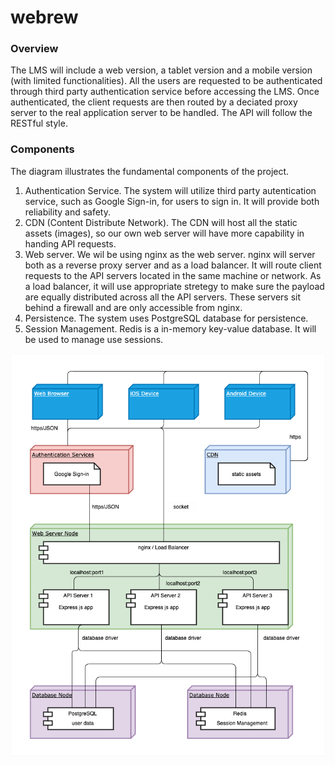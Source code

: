 # webrew

### Overview

The LMS will include a web version, a tablet version and a mobile version (with limited functionalities). All the users are requested to be authenticated through third party authentication service before accessing the LMS. Once authenticated, the client requests are then routed by a deciated proxy server to the real application server to be handled. The API will follow the RESTful style.

### Components

The diagram illustrates the fundamental components of the project.

1. Authentication Service. The system will utilize third party autentication service, such as Google Sign-in, for users to sign in. It will provide both reliability and safety.
2. CDN (Content Distribute Network). The CDN will host all the static assets (images), so our own web server will have more capability in handing API requests.
3. Web server. We wil be using nginx as the web server. nginx will server both as a reverse proxy server and as a load balancer. It will route client requests to the API servers located in the same machine or network. As a load balancer, it will use appropriate stretegy to make sure the payload are equally distributed across all the API servers. These servers sit behind a firewall and are only accessible from nginx.
4. Persistence. The system uses PostgreSQL database for persistence.
5. Session Management. Redis is a in-memory key-value database. It will be used to manage use sessions.

![Deployment Diagram](docs/deployment_diagram.png)
